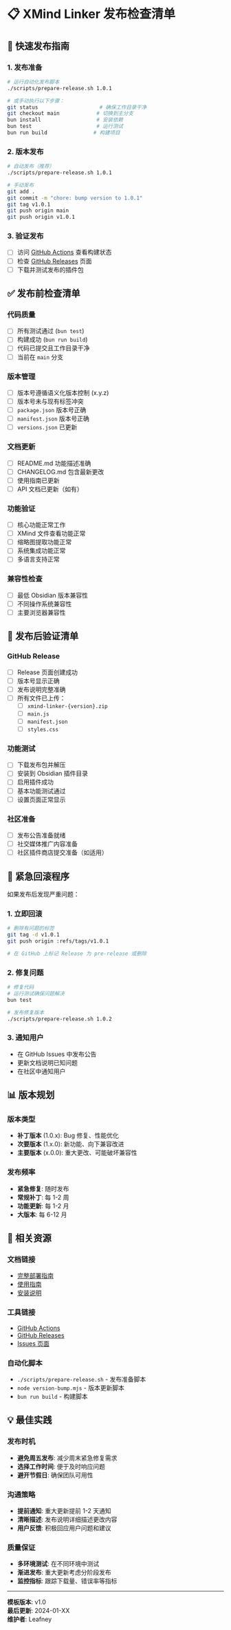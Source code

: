 # 📋 XMind Linker 发布检查清单

## 🚀 快速发布指南

### 1. 发布准备
```bash
# 运行自动化发布脚本
./scripts/prepare-release.sh 1.0.1

# 或手动执行以下步骤：
git status                    # 确保工作目录干净
git checkout main            # 切换到主分支
bun install                  # 安装依赖
bun test                     # 运行测试
bun run build               # 构建项目
```

### 2. 版本发布
```bash
# 自动发布（推荐）
./scripts/prepare-release.sh 1.0.1

# 手动发布
git add .
git commit -m "chore: bump version to 1.0.1"
git tag v1.0.1
git push origin main
git push origin v1.0.1
```

### 3. 验证发布
- [ ] 访问 [GitHub Actions](../../actions) 查看构建状态
- [ ] 检查 [GitHub Releases](../../releases) 页面
- [ ] 下载并测试发布的插件包

## ✅ 发布前检查清单

### 代码质量
- [ ] 所有测试通过 (`bun test`)
- [ ] 构建成功 (`bun run build`)
- [ ] 代码已提交且工作目录干净
- [ ] 当前在 `main` 分支

### 版本管理
- [ ] 版本号遵循语义化版本控制 (x.y.z)
- [ ] 版本号未与现有标签冲突
- [ ] `package.json` 版本号正确
- [ ] `manifest.json` 版本号正确
- [ ] `versions.json` 已更新

### 文档更新
- [ ] README.md 功能描述准确
- [ ] CHANGELOG.md 包含最新更改
- [ ] 使用指南已更新
- [ ] API 文档已更新（如有）

### 功能验证
- [ ] 核心功能正常工作
- [ ] XMind 文件查看功能正常
- [ ] 缩略图提取功能正常
- [ ] 系统集成功能正常
- [ ] 多语言支持正常

### 兼容性检查
- [ ] 最低 Obsidian 版本兼容性
- [ ] 不同操作系统兼容性
- [ ] 主要浏览器兼容性

## 🔧 发布后验证清单

### GitHub Release
- [ ] Release 页面创建成功
- [ ] 版本号显示正确
- [ ] 发布说明完整准确
- [ ] 所有文件已上传：
  - [ ] `xmind-linker-{version}.zip`
  - [ ] `main.js`
  - [ ] `manifest.json`
  - [ ] `styles.css`

### 功能测试
- [ ] 下载发布包并解压
- [ ] 安装到 Obsidian 插件目录
- [ ] 启用插件成功
- [ ] 基本功能测试通过
- [ ] 设置页面正常显示

### 社区准备
- [ ] 发布公告准备就绪
- [ ] 社交媒体推广内容准备
- [ ] 社区插件商店提交准备（如适用）

## 🚨 紧急回滚程序

如果发布后发现严重问题：

### 1. 立即回滚
```bash
# 删除有问题的标签
git tag -d v1.0.1
git push origin :refs/tags/v1.0.1

# 在 GitHub 上标记 Release 为 pre-release 或删除
```

### 2. 修复问题
```bash
# 修复代码
# 运行测试确保问题解决
bun test

# 发布修复版本
./scripts/prepare-release.sh 1.0.2
```

### 3. 通知用户
- 在 GitHub Issues 中发布公告
- 更新文档说明已知问题
- 在社区中通知用户

## 📊 版本规划

### 版本类型
- **补丁版本** (1.0.x): Bug 修复、性能优化
- **次要版本** (1.x.0): 新功能、向下兼容改进
- **主要版本** (x.0.0): 重大更改、可能破坏兼容性

### 发布频率
- **紧急修复**: 随时发布
- **常规补丁**: 每 1-2 周
- **功能更新**: 每 1-2 月
- **大版本**: 每 6-12 月

## 🔗 相关资源

### 文档链接
- [完整部署指南](DEPLOYMENT.md)
- [使用指南](USAGE_GUIDE.md)
- [安装说明](INSTALL.md)

### 工具链接
- [GitHub Actions](../../actions)
- [GitHub Releases](../../releases)
- [Issues 页面](../../issues)

### 自动化脚本
- `./scripts/prepare-release.sh` - 发布准备脚本
- `node version-bump.mjs` - 版本更新脚本
- `bun run build` - 构建脚本

## 💡 最佳实践

### 发布时机
- **避免周五发布**: 减少周末紧急修复需求
- **选择工作时间**: 便于及时响应问题
- **避开节假日**: 确保团队可用性

### 沟通策略
- **提前通知**: 重大更新提前 1-2 天通知
- **清晰描述**: 发布说明详细描述更改内容
- **用户反馈**: 积极回应用户问题和建议

### 质量保证
- **多环境测试**: 在不同环境中测试
- **渐进发布**: 重大更新考虑分阶段发布
- **监控指标**: 跟踪下载量、错误率等指标

---

**模板版本**: v1.0  
**最后更新**: 2024-01-XX  
**维护者**: Leafney 